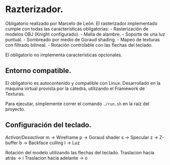 # Razterizador.

Obligatorio realizado por Marcelo de León.
El rasterizador implementado cumple con todas las características obligatorias:
    - Rasterización de modelos OBJ (Knight configurado).
    - Malla de alambre.
    - Soporte de una luz puntual.
    - Sombreado por medio de Goraud shading.
    - Mapeo de texturas con filtrado bilineal.
    - Rotación controlable con las flechas del teclado.

El obligatorio no implementa características opcionales.

## Entorno compatible.
El obligatorio es autocontenido y compatible con Linux.
Desarrollado en la máquina virtual provista por la cátedra, utilizando el Framework de Texturas.

Para ejecutar, simplemente correr el comando ```./run.sh``` en la raíz del proyecto.

## Configuración del teclado.

_Activar/Desactivar_
m -> Wireframe
p -> Goraud shader
s -> Specular
z -> Z-buffer
b -> Backface culling
l -> Luz

Rotación del modelo utilizando las flechas del teclado.
Traslacion hacia atrás -> i
Traslacion hacia adelante -> o
